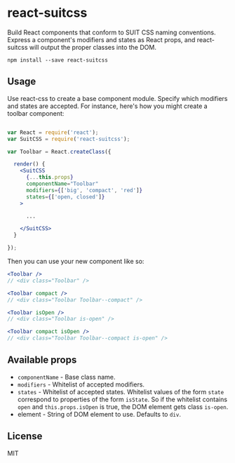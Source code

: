 react-suitcss
=================

Build React components that conform to SUIT CSS naming conventions. Express a component's modifiers and states as React props, and react-suitcss will output the proper classes into the DOM.

```
npm install --save react-suitcss
```

## Usage

Use react-css to create a base component module. Specify which modifiers and states are accepted. For instance, here's how you might create a toolbar component:

```jsx

var React = require('react');
var SuitCSS = require('react-suitcss');

var Toolbar = React.createClass({

  render() {
    <SuitCSS
      {...this.props}
      componentName="Toolbar"
      modifiers={['big', 'compact', 'red']}
      states={['open, closed']}
    >

      ...

    </SuitCSS>
  }

});

```

Then you can use your new component like so:

```jsx
<Toolbar />
// <div class="Toolbar" />

<Toolbar compact />
// <div class="Toolbar Toolbar--compact" />

<Toolbar isOpen />
// <div class="Toolbar is-open" />

<Toolbar compact isOpen />
// <div class="Toolbar Toolbar--compact is-open" />
```

## Available props

* `componentName` - Base class name.
* `modifiers` - Whitelist of accepted modifiers.
* `states` - Whitelist of accepted states. Whitelist values of the form `state` correspond to properties of the form `isState`. So if the whitelist contains `open` and `this.props.isOpen` is true, the DOM element gets class `is-open`.
* element - String of DOM element to use. Defaults to `div`.

## License
MIT
